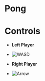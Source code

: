 # Pong

# Controls
 * **Left Player**
  * ![WASD](https://github.com/Ferrochrom3/Pong/assets/132790622/949393aa-6809-4f33-a758-14f710c90c0e)

 * **Right Player**
  * ![Arrow](https://github.com/Ferrochrom3/Pong/assets/132790622/fe8d0993-b26d-4294-8515-341417e235e8)
